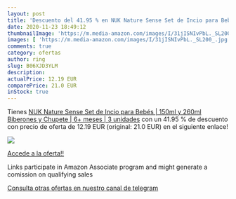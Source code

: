 ```yaml
---
layout: post
title: 'Descuento del 41.95 % en NUK Nature Sense Set de Incio para Bebés'
date: 2020-11-23 18:49:12
thumbnailImage: 'https://m.media-amazon.com/images/I/31jISNIvPbL._SL200_.jpg'
images: [ 'https://m.media-amazon.com/images/I/31jISNIvPbL._SL200_.jpg' ]
comments: true
category: ofertas
author: ring
slug: B06XJD3YLM
description:
actualPrice: 12.19 EUR
comparePrice: 21.0 EUR
inStock: true
---
```


Tienes [NUK Nature Sense Set de Incio para Bebés | 150ml y 260ml Biberones y Chupete | 6+ meses | 3 unidades](https://www.amazon.es/dp/B06XJD3YLM/?tag=redken-21) con un 41.95 % de descuento con precio de oferta de 12.19 EUR (original: 21.0 EUR) en el siguiente enlace!

[![](https://m.media-amazon.com/images/I/31jISNIvPbL._SL200_.jpg)](https://www.amazon.es/dp/B06XJD3YLM/?tag=redken-21)

[Accede a la oferta!!](https://www.amazon.es/dp/B06XJD3YLM/?tag=redken-21)

Links participate in Amazon Associate program and might generate a comission on qualifying sales

[Consulta otras ofertas en nuestro canal de telegram](https://t.me/s/ofertas25)
